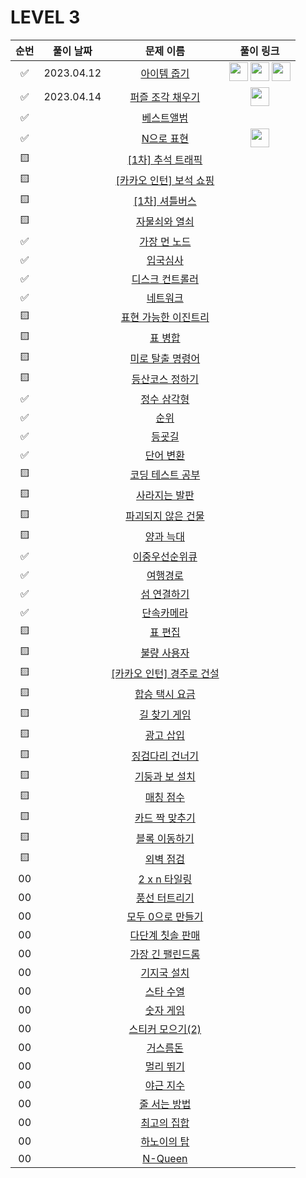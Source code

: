 # LEVEL 3



| 순번|풀이 날짜|문제 이름|풀이 링크 |
| :--:|:--:|:--:|:--:|
| ✅ |2023.04.12|[아이템 줍기](https://programmers.co.kr/learn/courses/30/lessons/87694)|<a href="https://github.com/JeongMiiiin/algorithm/blob/main/%ED%94%84%EB%A1%9C%EA%B7%B8%EB%9E%98%EB%A8%B8%EC%8A%A4/lv3/87694.%E2%80%85%EC%95%84%EC%9D%B4%ED%85%9C%E2%80%85%EC%A4%8D%EA%B8%B0/%EC%95%84%EC%9D%B4%ED%85%9C%E2%80%85%EC%A4%8D%EA%B8%B0.java" width="30px"><img src="https://avatars.githubusercontent.com/u/112797177?v=4" width="30px" style="max-width: 100%;"></a> <a href="https://github.com/97Kzone/CodeTest_practice/blob/main/PG_Level3/%EC%95%84%EC%9D%B4%ED%85%9C%EC%A4%8D%EA%B8%B0.java"><img src="https://avatars.githubusercontent.com/u/76652908?v=4" width="30px"></a> <a href="https://github.com/cksghks89/Algorithm/blob/master/%ED%94%84%EB%A1%9C%EA%B7%B8%EB%9E%98%EB%A8%B8%EC%8A%A4/lv3/87694.%E2%80%85%EC%95%84%EC%9D%B4%ED%85%9C%E2%80%85%EC%A4%8D%EA%B8%B0/%EC%95%84%EC%9D%B4%ED%85%9C%E2%80%85%EC%A4%8D%EA%B8%B0.java"><img src="https://avatars.githubusercontent.com/cksghks89" width="30px"></a><!-- 여여기기 -->|
| ✅ |2023.04.14|[퍼즐 조각 채우기](https://programmers.co.kr/learn/courses/30/lessons/84021)|<a href="https://github.com/JeongMiiiin/algorithm/blob/main/%ED%94%84%EB%A1%9C%EA%B7%B8%EB%9E%98%EB%A8%B8%EC%8A%A4/lv3/84021.%E2%80%85%ED%8D%BC%EC%A6%90%E2%80%85%EC%A1%B0%EA%B0%81%E2%80%85%EC%B1%84%EC%9A%B0%EA%B8%B0/%ED%8D%BC%EC%A6%90%E2%80%85%EC%A1%B0%EA%B0%81%E2%80%85%EC%B1%84%EC%9A%B0%EA%B8%B0.java" width="30px"><img src="https://avatars.githubusercontent.com/u/112797177?v=4" width="30px" style="max-width: 100%;"></a><!-- 여여기기 -->|
| ✅ ||[베스트앨범](https://programmers.co.kr/learn/courses/30/lessons/42579)|<!-- 여여기기 -->|
| ✅ ||[N으로 표현](https://programmers.co.kr/learn/courses/30/lessons/42895)|<a href="https://github.com/97Kzone/CodeTest_practice/blob/main/PG_Level3/N%EC%9C%BC%EB%A1%9C%ED%91%9C%ED%98%84.java"><img src="https://avatars.githubusercontent.com/u/76652908?v=4" width="30px"></a><!-- 여여기기 -->|
| 🟨 ||[[1차] 추석 트래픽](https://programmers.co.kr/learn/courses/30/lessons/17676)|<!-- 여여기기 -->|
| 🟨 ||[[카카오 인턴] 보석 쇼핑](https://programmers.co.kr/learn/courses/30/lessons/67258)|<!-- 여여기기 -->|
| 🟨 ||[[1차] 셔틀버스](https://programmers.co.kr/learn/courses/30/lessons/17678)|<!-- 여여기기 -->|
| 🟨 ||[자물쇠와 열쇠](https://programmers.co.kr/learn/courses/30/lessons/60059)|<!-- 여여기기 -->|
| ✅ ||[가장 먼 노드](https://programmers.co.kr/learn/courses/30/lessons/49189)|<!-- 여여기기 -->|
| ✅ ||[입국심사](https://programmers.co.kr/learn/courses/30/lessons/43238)|<!-- 여여기기 -->|
| ✅ ||[디스크 컨트롤러](https://programmers.co.kr/learn/courses/30/lessons/42627)|<!-- 여여기기 -->|
| ✅ ||[네트워크](https://programmers.co.kr/learn/courses/30/lessons/43162)|<!-- 여여기기 -->|
| 🟨 ||[표현 가능한 이진트리](https://programmers.co.kr/learn/courses/30/lessons/150367)|<!-- 여여기기 -->|
| 🟨 ||[표 병합](https://programmers.co.kr/learn/courses/30/lessons/150366)|<!-- 여여기기 -->|
| 🟨 ||[미로 탈출 명령어](https://programmers.co.kr/learn/courses/30/lessons/150365)|<!-- 여여기기 -->|
| 🟨 ||[등산코스 정하기](https://programmers.co.kr/learn/courses/30/lessons/118669)|<!-- 여여기기 -->|
| ✅ ||[정수 삼각형](https://programmers.co.kr/learn/courses/30/lessons/43105)|<!-- 여여기기 -->|
| ✅ ||[순위](https://programmers.co.kr/learn/courses/30/lessons/49191)|<!-- 여여기기 -->|
| ✅ ||[등굣길](https://programmers.co.kr/learn/courses/30/lessons/42898)|<!-- 여여기기 -->|
| ✅ ||[단어 변환](https://programmers.co.kr/learn/courses/30/lessons/43163)|<!-- 여여기기 -->|
| 🟨 ||[코딩 테스트 공부](https://programmers.co.kr/learn/courses/30/lessons/118668)|<!-- 여여기기 -->|
| 🟨 ||[사라지는 발판](https://programmers.co.kr/learn/courses/30/lessons/92345)|<!-- 여여기기 -->|
| 🟨 ||[파괴되지 않은 건물](https://programmers.co.kr/learn/courses/30/lessons/92344)|<!-- 여여기기 -->|
| 🟨 ||[양과 늑대](https://programmers.co.kr/learn/courses/30/lessons/92343)|<!-- 여여기기 -->|
| ✅ ||[이중우선순위큐](https://programmers.co.kr/learn/courses/30/lessons/42628)|<!-- 여여기기 -->|
| ✅ ||[여행경로](https://programmers.co.kr/learn/courses/30/lessons/43164)|<!-- 여여기기 -->|
| ✅ ||[섬 연결하기](https://programmers.co.kr/learn/courses/30/lessons/42861)|<!-- 여여기기 -->|
| ✅ ||[단속카메라](https://programmers.co.kr/learn/courses/30/lessons/42884)|<!-- 여여기기 -->|
| 🟨 ||[표 편집](https://programmers.co.kr/learn/courses/30/lessons/81303)|<!-- 여여기기 -->|
| 🟨 ||[불량 사용자](https://programmers.co.kr/learn/courses/30/lessons/64064)|<!-- 여여기기 -->|
| 🟨 ||[[카카오 인턴] 경주로 건설](https://programmers.co.kr/learn/courses/30/lessons/67259)|<!-- 여여기기 -->|
| 🟨 ||[합승 택시 요금](https://programmers.co.kr/learn/courses/30/lessons/72413)|<!-- 여여기기 -->|
| 🟨 ||[길 찾기 게임](https://programmers.co.kr/learn/courses/30/lessons/42892)|<!-- 여여기기 -->|
| 🟨 ||[광고 삽입](https://programmers.co.kr/learn/courses/30/lessons/72414)|<!-- 여여기기 -->|
| 🟨 ||[징검다리 건너기](https://programmers.co.kr/learn/courses/30/lessons/64062)|<!-- 여여기기 -->|
| 🟨 ||[기둥과 보 설치](https://programmers.co.kr/learn/courses/30/lessons/60061)|<!-- 여여기기 -->|
| 🟨 ||[매칭 점수](https://programmers.co.kr/learn/courses/30/lessons/42893)|<!-- 여여기기 -->|
| 🟨 ||[카드 짝 맞추기](https://programmers.co.kr/learn/courses/30/lessons/72415)|<!-- 여여기기 -->|
| 🟨 ||[블록 이동하기](https://programmers.co.kr/learn/courses/30/lessons/60063)|<!-- 여여기기 -->|
| 🟨 ||[외벽 점검](https://programmers.co.kr/learn/courses/30/lessons/60062)|<!-- 여여기기 -->|
| 00 ||[2 x n 타일링](https://programmers.co.kr/learn/courses/30/lessons/12900)|<!-- 여여기기 -->|
| 00 ||[풍선 터트리기](https://programmers.co.kr/learn/courses/30/lessons/68646)|<!-- 여여기기 -->|
| 00 ||[모두 0으로 만들기](https://programmers.co.kr/learn/courses/30/lessons/76503)|<!-- 여여기기 -->|
| 00 ||[다단계 칫솔 판매](https://programmers.co.kr/learn/courses/30/lessons/77486)|<!-- 여여기기 -->|
| 00 ||[가장 긴 팰린드롬](https://programmers.co.kr/learn/courses/30/lessons/12904)|<!-- 여여기기 -->|
| 00 ||[기지국 설치](https://programmers.co.kr/learn/courses/30/lessons/12979)|<!-- 여여기기 -->|
| 00 ||[스타 수열](https://programmers.co.kr/learn/courses/30/lessons/70130)|<!-- 여여기기 -->|
| 00 ||[숫자 게임](https://programmers.co.kr/learn/courses/30/lessons/12987)|<!-- 여여기기 -->|
| 00 ||[스티커 모으기(2)](https://programmers.co.kr/learn/courses/30/lessons/12971)|<!-- 여여기기 -->|
| 00 ||[거스름돈](https://programmers.co.kr/learn/courses/30/lessons/12907)|<!-- 여여기기 -->|
| 00 ||[멀리 뛰기](https://programmers.co.kr/learn/courses/30/lessons/12914)|<!-- 여여기기 -->|
| 00 ||[야근 지수](https://programmers.co.kr/learn/courses/30/lessons/12927)|<!-- 여여기기 -->|
| 00 ||[줄 서는 방법](https://programmers.co.kr/learn/courses/30/lessons/12936)|<!-- 여여기기 -->|
| 00 ||[최고의 집합](https://programmers.co.kr/learn/courses/30/lessons/12938)|<!-- 여여기기 -->|
| 00 ||[하노이의 탑](https://programmers.co.kr/learn/courses/30/lessons/12946)|<!-- 여여기기 -->|
| 00 ||[N-Queen](https://programmers.co.kr/learn/courses/30/lessons/12952)|<!-- 여여기기 -->|
